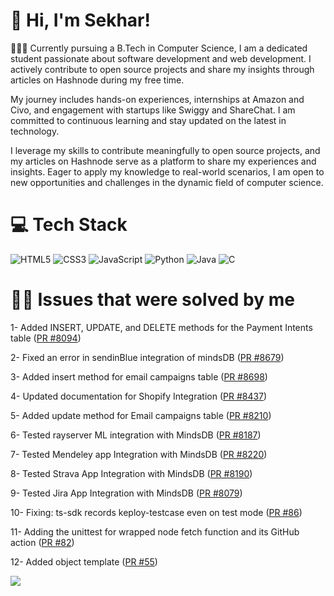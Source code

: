 <!-- Level 3: Add custom code -->

# 👋 Hi, I'm Sekhar!
👩🏻‍💻
Currently pursuing a B.Tech in Computer Science, I am a dedicated student passionate about software development and web development. I actively contribute to open source projects and share my insights through articles on Hashnode during my free time.

My journey includes hands-on experiences, internships at Amazon and Civo, and engagement with startups like Swiggy and ShareChat. I am committed to continuous learning and stay updated on the latest in technology.

I leverage my skills to contribute meaningfully to open source projects, and my articles on Hashnode serve as a platform to share my experiences and insights. Eager to apply my knowledge to real-world scenarios, I am open to new opportunities and challenges in the dynamic field of computer science.<br/>

# 💻 Tech Stack
<!-- Badges from https://github.com/Ileriayo/markdown-badges -->
![HTML5](https://img.shields.io/badge/html5-%23E34F26.svg?style=for-the-badge&logo=html5&logoColor=white)
![CSS3](https://img.shields.io/badge/css3-%231572B6.svg?style=for-the-badge&logo=css3&logoColor=white)
![JavaScript](https://img.shields.io/badge/javascript-%23323330.svg?style=for-the-badge&logo=javascript&logoColor=%23F7DF1E)
![Python](https://img.shields.io/badge/python-3670A0?style=for-the-badge&logo=python&logoColor=ffdd54)
![Java](https://img.shields.io/badge/java-%23ED8B00.svg?style=for-the-badge&logo=openjdk&logoColor=white)
![C](https://img.shields.io/badge/c-%2300599C.svg?style=for-the-badge&logo=c&logoColor=white)<br/>
 
  # 👨‍💻 Issues that were solved by me
 
  
  <p>1- Added INSERT, UPDATE, and DELETE methods for the Payment Intents table 
    (<a href="https://github.com/mindsdb/mindsdb/pull/8094">PR #8094</a>)
  </p>

  <p>2- Fixed an error in sendinBlue integration of mindsDB 
    (<a href="https://github.com/mindsdb/mindsdb/pull/8679#event-11586346907">PR #8679</a>)
  </p>

  <p>3- Added insert method for email campaigns table 
    (<a href="https://github.com/mindsdb/mindsdb/pull/8698">PR #8698</a>)
  </p>

  <p>4- Updated documentation for Shopify Integration 
    (<a href="https://github.com/mindsdb/mindsdb/pull/8437">PR #8437</a>)
  </p>

  <p>5- Added update method for Email campaigns table 
    (<a href="https://github.com/mindsdb/mindsdb/pull/8210#event-10926026353">PR #8210</a>)
  </p>

  <p>6- Tested rayserver ML integration with MindsDB 
    (<a href="https://github.com/mindsdb/mindsdb/pull/8187">PR #8187</a>)
  </p>

  <p>7- Tested Mendeley app Integration with MindsDB 
    (<a href="https://github.com/mindsdb/mindsdb/pull/8220">PR #8220</a>)
  </p>

  <p>8- Tested Strava App Integration with MindsDB 
    (<a href="https://github.com/mindsdb/mindsdb/pull/8190">PR #8190</a>)
  </p>

  <p>9- Tested Jira App Integration with MindsDB 
    (<a href="https://github.com/mindsdb/mindsdb/pull/8079">PR #8079</a>)
  </p>

  <p>10- Fixing: ts-sdk records keploy-testcase even on test mode 
    (<a href="https://github.com/keploy/typescript-sdk/pull/86#event-10284778222">PR #86</a>)
  </p>

  <p>11- Adding the unittest for wrapped node fetch function and its GitHub action 
    (<a href="https://github.com/keploy/typescript-sdk/pull/82">PR #82</a>)
  </p>

  <p>12- Added object template 
    (<a href="https://github.com/keploy/samples-go/pull/55">PR #55</a>)
  </p>



<!-- GitHub stats from https://github.com/Sekhar-Kumar-Dash/github-readme-stats -->
![](https://github-readme-stats.vercel.app/api?username=Sekhar-Kumar-Dash&theme=radical&hide_border=false&include_all_commits=true&count_private=true)<br/>





<!-- YouTube video cards from https://github.com/DenverCoder1/github-readme-youtube-cards -->
<!-- If you want to display the latest videos, then simply follow the instructions in the above repo. -->
<!-- If you however want to select which videos display, then you can manually generate the video link by changing the below parameters in angle brackets. -->
<!-- https://ytcards.demolab.com/?id=<video ID>&title=<video+title>&lang=en&timestamp=<video publish date in Unix time format>&background_color=%230d1117&title_color=%23ffffff&stats_color=%23dedede&max_title_lines=1&width=250&border_radius=5&duration=<video duration in seconds> "<video title>") -->
<!-- BEGIN YOUTUBE-CARDS -->

<!-- END YOUTUBE-CARDS -->
